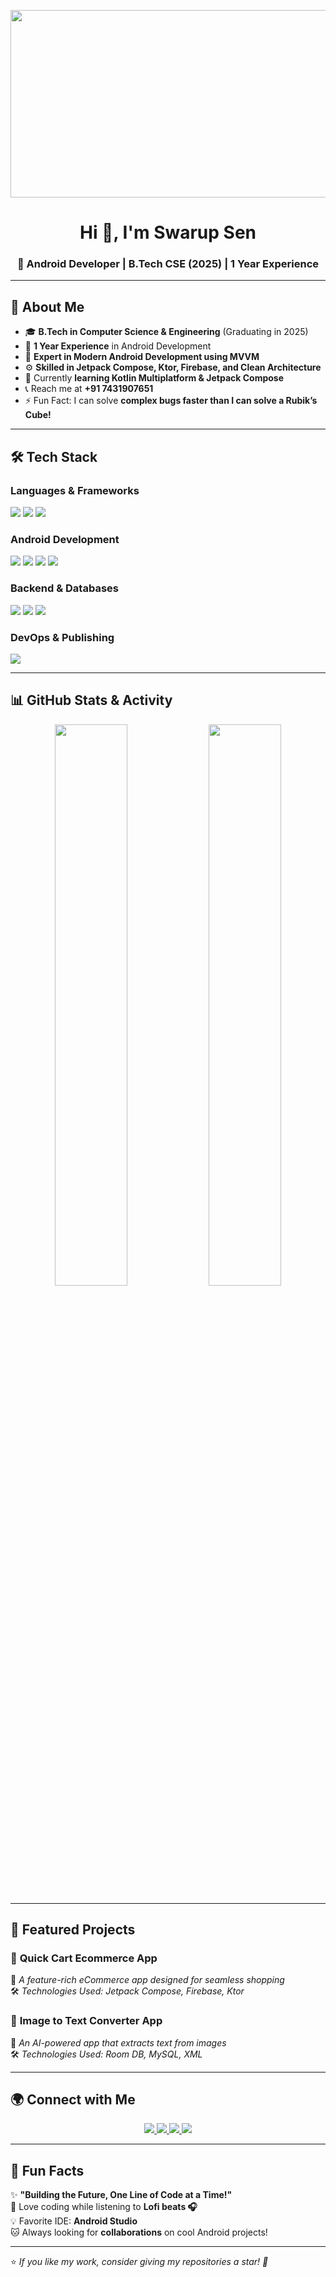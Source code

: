 <!-- Header Section with GIF -->
<p align="center">
  <img src="https://media.giphy.com/media/qgQUggAC3Pfv687qPC/giphy.gif" width="600" height="300">
</p>

<h1 align="center">Hi 👋, I'm Swarup Sen</h1>
<h3 align="center">🚀 Android Developer | B.Tech CSE (2025) | 1 Year Experience</h3>

---

## 🌟 About Me  

- 🎓 **B.Tech in Computer Science & Engineering** (Graduating in 2025)  
- 💼 **1 Year Experience** in Android Development  
- 📱 **Expert in Modern Android Development using MVVM**  
- ⚙ **Skilled in Jetpack Compose, Ktor, Firebase, and Clean Architecture**  
- 🎯 Currently **learning Kotlin Multiplatform & Jetpack Compose**  
- 📞 Reach me at **+91 7431907651**  
- ⚡ Fun Fact: I can solve **complex bugs faster than I can solve a Rubik’s Cube!**  

---

## 🛠️ Tech Stack  

### **Languages & Frameworks**  
<p>
  <img src="https://img.shields.io/badge/Java-%23ED8B00.svg?style=for-the-badge&logo=openjdk&logoColor=white">
  <img src="https://img.shields.io/badge/Kotlin-%230095D5.svg?style=for-the-badge&logo=kotlin&logoColor=white">
  <img src="https://img.shields.io/badge/C-%2300599C.svg?style=for-the-badge&logo=c&logoColor=white">
</p>

### **Android Development**  
<p>
  <img src="https://img.shields.io/badge/Android-3DDC84.svg?style=for-the-badge&logo=android&logoColor=white">
  <img src="https://img.shields.io/badge/Jetpack_Compose-%23007396.svg?style=for-the-badge&logo=android&logoColor=white">
  <img src="https://img.shields.io/badge/RoomDB-%23FF9800.svg?style=for-the-badge&logo=sqlite&logoColor=white">
  <img src="https://img.shields.io/badge/MVVM-Architecture-blue?style=for-the-badge">
</p>

### **Backend & Databases**  
<p>
  <img src="https://img.shields.io/badge/Ktor-%231B1F23.svg?style=for-the-badge&logo=kotlin&logoColor=white">
  <img src="https://img.shields.io/badge/MySQL-4479A1.svg?style=for-the-badge&logo=mysql&logoColor=white">
  <img src="https://img.shields.io/badge/Firebase-FFCA28.svg?style=for-the-badge&logo=firebase&logoColor=black">
</p>

### **DevOps & Publishing**  
<p>
  <img src="https://img.shields.io/badge/Google_Play_Console-34A853.svg?style=for-the-badge&logo=google-play&logoColor=white">
</p>

---

## 📊 GitHub Stats & Activity  

<p align="center">
  <img width="48%" src="https://github-readme-stats.vercel.app/api?username=swarup080&show_icons=true&theme=radical" />
  <img width="48%" src="https://github-readme-streak-stats.herokuapp.com/?user=swarup080&theme=radical" />
</p>

---

## 🚀 Featured Projects  

### 🔹 **Quick Cart Ecommerce App**  
📌 *A feature-rich eCommerce app designed for seamless shopping*  
🛠 *Technologies Used: Jetpack Compose, Firebase, Ktor*  

### 🔹 **Image to Text Converter App**  
📌 *An AI-powered app that extracts text from images*  
🛠 *Technologies Used: Room DB, MySQL, XML*  

---

## 🌍 Connect with Me  
<p align="center">
  <a href="https://www.linkedin.com/in/swarup-sen-069879257" target="_blank">
    <img src="https://img.shields.io/badge/LinkedIn-0A66C2?style=for-the-badge&logo=linkedin&logoColor=white">
  </a>
  <a href="https://github.com/swarup080" target="_blank">
    <img src="https://img.shields.io/badge/GitHub-181717?style=for-the-badge&logo=github&logoColor=white">
  </a>
  <a href="mailto:swarupsen080@gmail.com">
    <img src="https://img.shields.io/badge/Email-D14836?style=for-the-badge&logo=gmail&logoColor=white">
  </a>
  <a href="tel:+917431907651">
    <img src="https://img.shields.io/badge/Call Me-25D366?style=for-the-badge&logo=whatsapp&logoColor=white">
  </a>
</p>

---

## 📢 Fun Facts  

✨ **"Building the Future, One Line of Code at a Time!"**  
🎵 Love coding while listening to **Lofi beats 🎧**  
💡 Favorite IDE: **Android Studio**  
🐱 Always looking for **collaborations** on cool Android projects!  

---

⭐ *If you like my work, consider giving my repositories a star! 🌟*  
